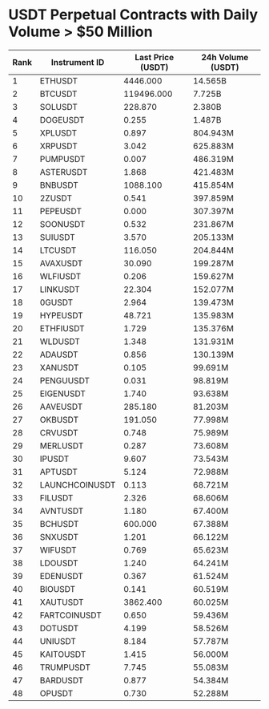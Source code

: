 # USDT Perpetual Contracts with Daily Volume > $50 Million

| Rank | Instrument ID | Last Price (USDT) | 24h Volume (USDT) |
|------|---------------|-------------------|-------------------|
| 1 | ETHUSDT | 4446.000 | 14.565B |
| 2 | BTCUSDT | 119496.000 | 7.725B |
| 3 | SOLUSDT | 228.870 | 2.380B |
| 4 | DOGEUSDT | 0.255 | 1.487B |
| 5 | XPLUSDT | 0.897 | 804.943M |
| 6 | XRPUSDT | 3.042 | 625.883M |
| 7 | PUMPUSDT | 0.007 | 486.319M |
| 8 | ASTERUSDT | 1.868 | 421.483M |
| 9 | BNBUSDT | 1088.100 | 415.854M |
| 10 | 2ZUSDT | 0.541 | 397.859M |
| 11 | PEPEUSDT | 0.000 | 307.397M |
| 12 | SOONUSDT | 0.532 | 231.867M |
| 13 | SUIUSDT | 3.570 | 205.133M |
| 14 | LTCUSDT | 116.050 | 204.844M |
| 15 | AVAXUSDT | 30.090 | 199.287M |
| 16 | WLFIUSDT | 0.206 | 159.627M |
| 17 | LINKUSDT | 22.304 | 152.077M |
| 18 | 0GUSDT | 2.964 | 139.473M |
| 19 | HYPEUSDT | 48.721 | 135.983M |
| 20 | ETHFIUSDT | 1.729 | 135.376M |
| 21 | WLDUSDT | 1.348 | 131.931M |
| 22 | ADAUSDT | 0.856 | 130.139M |
| 23 | XANUSDT | 0.105 | 99.691M |
| 24 | PENGUUSDT | 0.031 | 98.819M |
| 25 | EIGENUSDT | 1.740 | 93.638M |
| 26 | AAVEUSDT | 285.180 | 81.203M |
| 27 | OKBUSDT | 191.050 | 77.998M |
| 28 | CRVUSDT | 0.748 | 75.989M |
| 29 | MERLUSDT | 0.287 | 73.608M |
| 30 | IPUSDT | 9.607 | 73.543M |
| 31 | APTUSDT | 5.124 | 72.988M |
| 32 | LAUNCHCOINUSDT | 0.113 | 68.721M |
| 33 | FILUSDT | 2.326 | 68.606M |
| 34 | AVNTUSDT | 1.180 | 67.400M |
| 35 | BCHUSDT | 600.000 | 67.388M |
| 36 | SNXUSDT | 1.201 | 66.122M |
| 37 | WIFUSDT | 0.769 | 65.623M |
| 38 | LDOUSDT | 1.240 | 64.241M |
| 39 | EDENUSDT | 0.367 | 61.524M |
| 40 | BIOUSDT | 0.141 | 60.519M |
| 41 | XAUTUSDT | 3862.400 | 60.025M |
| 42 | FARTCOINUSDT | 0.650 | 59.436M |
| 43 | DOTUSDT | 4.199 | 58.526M |
| 44 | UNIUSDT | 8.184 | 57.787M |
| 45 | KAITOUSDT | 1.415 | 56.000M |
| 46 | TRUMPUSDT | 7.745 | 55.083M |
| 47 | BARDUSDT | 0.877 | 54.384M |
| 48 | OPUSDT | 0.730 | 52.288M |
